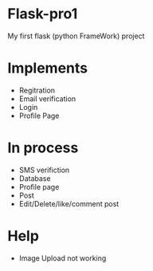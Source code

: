 # Flask-pro1

My first flask (python FrameWork) project



# Implements 
  - Regitration
  - Email verification
  - Login
  - Profile Page
  
  
# In process
  - SMS verifiction
  - Database
  - Profile page
  - Post
  - Edit/Delete/like/comment post


# Help
  - Image Upload not working
